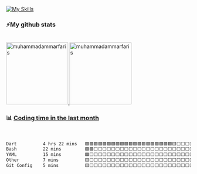 
[![My Skills](https://skillicons.dev/icons?i=js,html,css,react,java,dart,laravel,flutter,figma,vscode,github,stackoverflow,mint)](https://skillicons.dev)

<h3 align="left">⚡My github stats</h3>

<br>

<a href="https://github.com/muhammadammarfaris">
  <img height="169em" src="https://github-readme-streak-stats.herokuapp.com/?user=muhammadammarfaris&&theme=tokyonight" alt="muhammadammarfaris"/>
</a>

<a href="https://github.com/muhammadammarfaris">
  <img height="169em" src="https://github-readme-stats.vercel.app/api?username=muhammadammarfaris&show_icons=true&locale=en&layout=compact&theme=tokyonight" alt="muhammadammarfaris"/>
</a>


### :bar_chart: [Coding time in the last month](https://github.com/muety/wakapi)

<br>

<!--START_SECTION:waka-->

```txt
Dart          4 hrs 22 mins   🟩🟩🟩🟩🟩🟩🟩🟩🟩🟩🟩🟩🟩🟩🟩🟩🟩🟩🟩🟩🟨⬜⬜⬜⬜   82.66 %
Bash          22 mins         🟩🟩⬜⬜⬜⬜⬜⬜⬜⬜⬜⬜⬜⬜⬜⬜⬜⬜⬜⬜⬜⬜⬜⬜⬜   07.07 %
YAML          15 mins         🟩⬜⬜⬜⬜⬜⬜⬜⬜⬜⬜⬜⬜⬜⬜⬜⬜⬜⬜⬜⬜⬜⬜⬜⬜   04.75 %
Other         7 mins          🟨⬜⬜⬜⬜⬜⬜⬜⬜⬜⬜⬜⬜⬜⬜⬜⬜⬜⬜⬜⬜⬜⬜⬜⬜   02.45 %
Git Config    5 mins          🟨⬜⬜⬜⬜⬜⬜⬜⬜⬜⬜⬜⬜⬜⬜⬜⬜⬜⬜⬜⬜⬜⬜⬜⬜   01.79 %
```

<!--END_SECTION:waka-->
